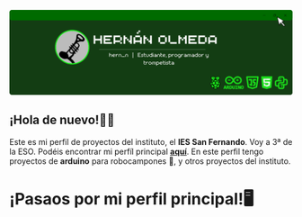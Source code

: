 ![Banner](Banner_hernan_olmeda_cursor.png)
## ¡Hola de nuevo!👋🙂

Este es mi perfil de proyectos del instituto, el **IES San Fernando**. Voy a 3ª de la ESO.
Podéis encontrar mi perfíl principal **[aquí](https://github.com/hern-n)**.
En este perfil tengo proyectos de **arduino** para robocampones 🤖, y otros proyectos del instituto.

# ¡Pasaos por mi perfil principal!🖥️
